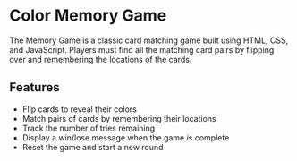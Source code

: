 # Color Memory Game

The Memory Game is a classic card matching game built using HTML, CSS, and JavaScript. Players must find all the matching card pairs by flipping over and remembering the locations of the cards.

## Features

- Flip cards to reveal their colors
- Match pairs of cards by remembering their locations
- Track the number of tries remaining
- Display a win/lose message when the game is complete
- Reset the game and start a new round
